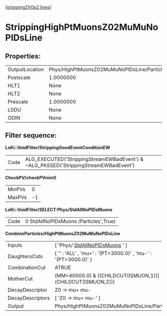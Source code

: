 [[stripping21r0p2 lines]](./stripping21r0p2-ew)

# StrippingHighPtMuonsZ02MuMuNoPIDsLine

## Properties:

|                |                                             |
|----------------|---------------------------------------------|
| OutputLocation | Phys/HighPtMuonsZ02MuMuNoPIDsLine/Particles |
| Postscale      | 1.0000000                                   |
| HLT1           | None                                        |
| HLT2           | None                                        |
| Prescale       | 1.0000000                                   |
| L0DU           | None                                        |
| ODIN           | None                                        |

## Filter sequence:

**LoKi::VoidFilter/StrippingGoodEventConditionEW**

|      |                                                                                       |
|------|---------------------------------------------------------------------------------------|
| Code | ALG_EXECUTED('StrippingStreamEWBadEvent') & \~ALG_PASSED('StrippingStreamEWBadEvent') |

**CheckPV/checkPVmin0**

|        |     |
|--------|-----|
| MinPVs | 0   |
| MaxPVs | -1  |

**LoKi::VoidFilter/SELECT:Phys/StdAllNoPIDsMuons**

|      |                                       |
|------|---------------------------------------|
| Code | 0 StdAllNoPIDsMuons /Particles',True) |

**CombineParticles/HighPtMuonsZ02MuMuNoPIDsLine**

|                  |                                                                         |
|------------------|-------------------------------------------------------------------------|
| Inputs           | [ 'Phys/ [StdAllNoPIDsMuons](./stripping21r0p2-stdallnopidsmuons) ' ] |
| DaughtersCuts    | { '' : 'ALL' , 'mu+' : '(PT\>3000.0)' , 'mu-' : '(PT\>3000.0)' }        |
| CombinationCut   | ATRUE                                                                   |
| MotherCut        | (MM\>40000.0) & ((CHILDCUT(ISMUON,1))\|(CHILDCUT(ISMUON,2)))            |
| DecayDescriptor  | Z0 -\> mu+ mu-                                                          |
| DecayDescriptors | [ 'Z0 -\> mu+ mu-' ]                                                  |
| Output           | Phys/HighPtMuonsZ02MuMuNoPIDsLine/Particles                             |
